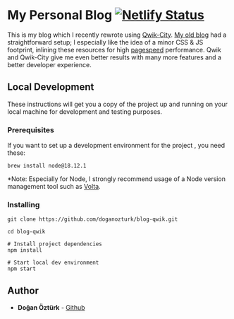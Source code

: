 # My Personal Blog [![Netlify Status](https://api.netlify.com/api/v1/badges/bdbb0d4a-06fe-4acd-8117-18e4957cc978/deploy-status)](https://app.netlify.com/sites/doganozturk/deploys)

This is my blog which I recently rewrote using [Qwik-City](https://qwik.builder.io/qwikcity/overview/). [My old blog](https://github.com/doganozturk/blog) had a straightforward setup; I especially like the idea of a minor CSS & JS footprint, inlining these resources for high [pagespeed](https://developers.google.com/speed/pagespeed/insights/?url=https://doganozturk.dev) performance. Qwik and Qwik-City give me even better results with many more features and a better developer experience.

## Local Development

These instructions will get you a copy of the project up and running on your local machine for development and testing purposes.

### Prerequisites

If you want to set up a development environment for the project , you need these:

```
brew install node@18.12.1
```
*Note: Especially for Node, I strongly recommend usage of a Node version management tool such as [Volta](https://volta.sh).

### Installing

```
git clone https://github.com/doganozturk/blog-qwik.git

cd blog-qwik

# Install project dependencies
npm install

# Start local dev environment
npm start
```

## Author

* **Doğan Öztürk** - [Github](https://github.com/doganozturk)
